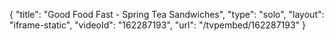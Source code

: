 {
    "title": "Good Food Fast - Spring Tea Sandwiches",
    "type": "solo",
    "layout": "iframe-static",
    "videoId": "162287193",
    "url": "\/tvpembed\/162287193"
}
